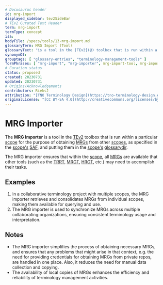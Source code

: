 ```yaml
---
# Docusaurus header
id: mrg-import
displayed_sidebar: tev2SideBar
# TEv2 Curated Text Header
term: mrg-import
termType: concept
isa:
bodyFile: /specs/tools/13-mrg-import.md
glossaryTerm: MRG Import (Tool)
glossaryText: "is a tool in the [TEv2](@) toolbox that is run within a particular [scope](@) for the purpose of obtaining [MRGs](@) from other [scopes](@), as specified in the [scope's](@) [SAF](@), and putting them in the [scope's](@) [glossarydir](@)."
synonymOf:
grouptags: [ "glossary-entries", "terminology-management-tools" ]
formPhrases: [ "mrg-import", "mrg-importer", mrg-import-tool, mrg-importer-tool ]
# Curation status
status: proposed
created: 20230731
updated: 20230731
# Origins/Acknowledgements
contributors: RieksJ
attribution: "[TNO Terminology Design](https://tno-terminology-design.github.io/tev2-specifications/docs)"
originalLicense: "[CC BY-SA 4.0](http://creativecommons.org/licenses/by-sa/4.0/?ref=chooser-v1)"
---
```


# MRG Importer

The **MRG Importer** is a tool in the [TEv2](@) toolbox that is run within a particular [scope](@) for the purpose of obtaining [MRGs](@) from other [scopes](@), as specified in the [scope's](@) [SAF](@), and putting them in the [scope's](@) [glossarydir](@). 

The MRG importer ensures that within the [scope](@), all [MRGs](@) are available that other tools (such as the [TRRT](@), [MRGT](@), [HRGT](@), etc.) may need to accomplish their tasks.

## Examples

1. In a collaborative terminology project with multiple scopes, the MRG importer retrieves and consolidates MRGs from individual scopes, making them available for querying and use.
2. The MRG importer is used to synchronize MRGs across multiple collaborating organizations, ensuring consistent terminology usage and interpretation.

## Notes

- The MRG importer simplifies the process of obtaining necessary MRGs, and ensures that any problems that might arise in that context, e.g. the need for providing credentials for obtaining MRGs from private repos, are handled in one place. Also, it reduces the need for manual data collection and copying.
- The availability of local copies of MRGs enhances the efficiency and reliability of terminology management activities.
